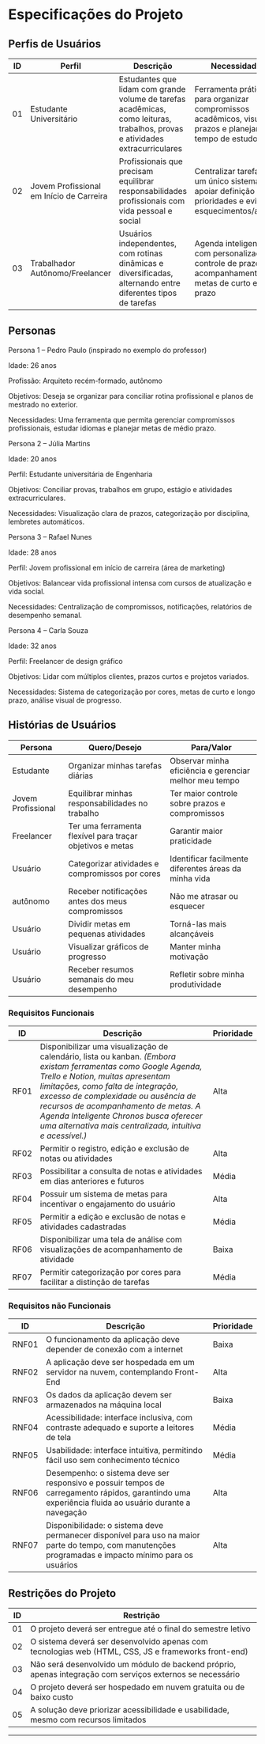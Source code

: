 # Especificações do Projeto

## Perfis de Usuários

| ID  | Perfil                               | Descrição                                                                                      | Necessidades                                                                                  |
|-----|--------------------------------------|------------------------------------------------------------------------------------------------|-----------------------------------------------------------------------------------------------|
| 01  | Estudante Universitário              | Estudantes que lidam com grande volume de tarefas acadêmicas, como leituras, trabalhos, provas e atividades extracurriculares | Ferramenta prática para organizar compromissos acadêmicos, visualizar prazos e planejar o tempo de estudo |
| 02  | Jovem Profissional em Início de Carreira | Profissionais que precisam equilibrar responsabilidades profissionais com vida pessoal e social | Centralizar tarefas em um único sistema, apoiar definição de prioridades e evitar esquecimentos/atrasos |
| 03  | Trabalhador Autônomo/Freelancer      | Usuários independentes, com rotinas dinâmicas e diversificadas, alternando entre diferentes tipos de tarefas | Agenda inteligente com personalização, controle de prazos e acompanhamento de metas de curto e longo prazo |


## Personas

Persona 1 – Pedro Paulo (inspirado no exemplo do professor)

Idade: 26 anos

Profissão: Arquiteto recém-formado, autônomo

Objetivos: Deseja se organizar para conciliar rotina profissional e planos de mestrado no exterior.

Necessidades: Uma ferramenta que permita gerenciar compromissos profissionais, estudar idiomas e planejar metas de médio prazo.

Persona 2 – Júlia Martins

Idade: 20 anos

Perfil: Estudante universitária de Engenharia

Objetivos: Conciliar provas, trabalhos em grupo, estágio e atividades extracurriculares.

Necessidades: Visualização clara de prazos, categorização por disciplina, lembretes automáticos.

Persona 3 – Rafael Nunes

Idade: 28 anos

Perfil: Jovem profissional em início de carreira (área de marketing)

Objetivos: Balancear vida profissional intensa com cursos de atualização e vida social.

Necessidades: Centralização de compromissos, notificações, relatórios de desempenho semanal.

Persona 4 – Carla Souza

Idade: 32 anos

Perfil: Freelancer de design gráfico

Objetivos: Lidar com múltiplos clientes, prazos curtos e projetos variados.

Necessidades: Sistema de categorização por cores, metas de curto e longo prazo, análise visual de progresso.


## Histórias de Usuários

| Persona              | Quero/Desejo                                                                 | Para/Valor                                                                 |
|----------------------|-------------------------------------------------------------------------------|----------------------------------------------------------------------------|
| Estudante            | Organizar minhas tarefas diárias                                              | Observar minha eficiência e gerenciar melhor meu tempo                     |
| Jovem Profissional   | Equilibrar minhas responsabilidades no trabalho                               | Ter maior controle sobre prazos e compromissos                             |
| Freelancer           | Ter uma ferramenta flexível para traçar objetivos e metas                     | Garantir maior praticidade                                                  |
| Usuário              | Categorizar atividades e compromissos por cores                               | Identificar facilmente diferentes áreas da minha vida                      |
|  autônomo            | Receber notificações antes dos meus compromissos                              | Não me atrasar ou esquecer                                                 |
| Usuário              | Dividir metas em pequenas atividades                                          | Torná-las mais alcançáveis                                                 |
| Usuário              | Visualizar gráficos de progresso                                              | Manter minha motivação                                                     |
| Usuário              | Receber resumos semanais do meu desempenho                                    | Refletir sobre minha produtividade                                         |




### Requisitos Funcionais



| ID   | Descrição                                                                                                                                                | Prioridade |
|------|----------------------------------------------------------------------------------------------------------------------------------------------------------|------------|
| RF01 | Disponibilizar uma visualização de calendário, lista ou kanban. *(Embora existam ferramentas como Google Agenda, Trello e Notion, muitas apresentam limitações, como falta de integração, excesso de complexidade ou ausência de recursos de acompanhamento de metas. A Agenda Inteligente Chronos busca oferecer uma alternativa mais centralizada, intuitiva e acessível.)* | Alta       |
| RF02 | Permitir o registro, edição e exclusão de notas ou atividades                                                                                            | Alta       |
| RF03 | Possibilitar a consulta de notas e atividades em dias anteriores e futuros                                                                               | Média      |
| RF04 | Possuir um sistema de metas para incentivar o engajamento do usuário                                                                                     | Alta       |
| RF05 | Permitir a edição e exclusão de notas e atividades cadastradas                                                                                           | Média      |
| RF06 | Disponibilizar uma tela de análise com visualizações de acompanhamento de atividade                                                                      | Baixa      |
| RF07 | Permitir categorização por cores para facilitar a distinção de tarefas                                                                                   | Média      |



### Requisitos não Funcionais



| ID    | Descrição                                                                                                                                                 | Prioridade |
|-------|-----------------------------------------------------------------------------------------------------------------------------------------------------------|------------|
| RNF01 | O funcionamento da aplicação deve depender de conexão com a internet                                                                                      | Baixa      |
| RNF02 | A aplicação deve ser hospedada em um servidor na nuvem, contemplando Front-End                                                                            | Alta       |
| RNF03 | Os dados da aplicação devem ser armazenados na máquina local                                                                                              | Baixa      |
| RNF04 | Acessibilidade: interface inclusiva, com contraste adequado e suporte a leitores de tela                                                                  | Média      |
| RNF05 | Usabilidade: interface intuitiva, permitindo fácil uso sem conhecimento técnico                                                                           | Média      |
| RNF06 | Desempenho: o sistema deve ser responsivo e possuir tempos de carregamento rápidos, garantindo uma experiência fluida ao usuário durante a navegação       | Alta       |
| RNF07 | Disponibilidade: o sistema deve permanecer disponível para uso na maior parte do tempo, com manutenções programadas e impacto mínimo para os usuários      | Alta       |



## Restrições do Projeto

| ID  | Restrição                                                                 |
|-----|----------------------------------------------------------------------------|
| 01  | O projeto deverá ser entregue até o final do semestre letivo               |
| 02  | O sistema deverá ser desenvolvido apenas com tecnologias web (HTML, CSS, JS e frameworks front-end) |
| 03  | Não será desenvolvido um módulo de backend próprio, apenas integração com serviços externos se necessário |
| 04  | O projeto deverá ser hospedado em nuvem gratuita ou de baixo custo         |
| 05  | A solução deve priorizar acessibilidade e usabilidade, mesmo com recursos limitados |
****
